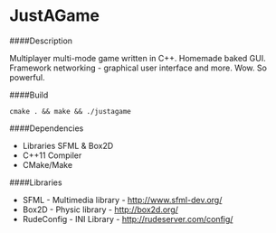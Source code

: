 # JustAGame

####Description

Multiplayer multi-mode game written in C++.
Homemade baked GUI. Framework networking - graphical user interface and more.
Wow. So powerful.

####Build

```
cmake . && make && ./justagame
```

####Dependencies
 - Libraries SFML & Box2D
 - C++11 Compiler
 - CMake/Make

####Libraries

- SFML - Multimedia library - http://www.sfml-dev.org/
- Box2D - Physic library - http://box2d.org/
- RudeConfig - INI Library - http://rudeserver.com/config/

